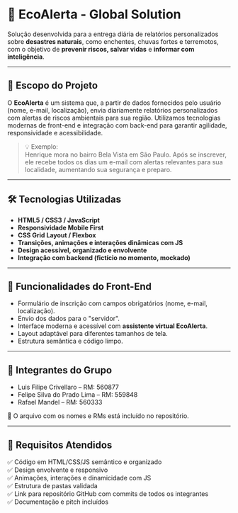 # 🌱 EcoAlerta - Global Solution

Solução desenvolvida para a entrega diária de relatórios personalizados sobre **desastres naturais**, como enchentes, chuvas fortes e terremotos, com o objetivo de **prevenir riscos, salvar vidas** e **informar com inteligência**.

---

## 📌 Escopo do Projeto

O **EcoAlerta** é um sistema que, a partir de dados fornecidos pelo usuário (nome, e-mail, localização), envia diariamente relatórios personalizados com alertas de riscos ambientais para sua região. Utilizamos tecnologias modernas de front-end e integração com back-end para garantir agilidade, responsividade e acessibilidade.

> 💡 Exemplo:  
Henrique mora no bairro Bela Vista em São Paulo. Após se inscrever, ele recebe todos os dias um e-mail com alertas relevantes para sua localidade, aumentando sua segurança e preparo.

---

## 🛠 Tecnologias Utilizadas

- **HTML5 / CSS3 / JavaScript**
- **Responsividade Mobile First**
- **CSS Grid Layout / Flexbox**
- **Transições, animações e interações dinâmicas com JS**
- **Design acessível, organizado e envolvente**
- **Integração com backend (fictício no momento, mockado)**

---


## 🎯 Funcionalidades do Front-End

- Formulário de inscrição com campos obrigatórios (nome, e-mail, localização).
- Envio dos dados para o "servidor".
- Interface moderna e acessível com **assistente virtual EcoAlerta**.
- Layout adaptável para diferentes tamanhos de tela.
- Estrutura semântica e código limpo.

---


## 👥 Integrantes do Grupo

- Luis Filipe Crivellaro – RM: 560877
- Felipe Silva do Prado Lima – RM: 559848
- Rafael Mandel – RM: 560333

📁 O arquivo com os nomes e RMs está incluído no repositório.

---

## 📌 Requisitos Atendidos

✅ Código em HTML/CSS/JS semântico e organizado  
✅ Design envolvente e responsivo  
✅ Animações, interações e dinamicidade com JS  
✅ Estrutura de pastas validada  
✅ Link para repositório GitHub com commits de todos os integrantes  
✅ Documentação e pitch incluídos



